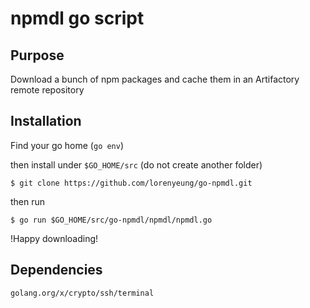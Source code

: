 # npmdl go script

## Purpose
Download a bunch of npm packages and cache them in an Artifactory remote repository

## Installation
Find your go home (`go env`) 

then install under `$GO_HOME/src` (do not create another folder)

`$ git clone https://github.com/lorenyeung/go-npmdl.git`

then run

`$ go run $GO_HOME/src/go-npmdl/npmdl/npmdl.go`

!Happy downloading!

## Dependencies
```
golang.org/x/crypto/ssh/terminal
```
